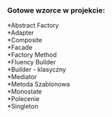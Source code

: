 ### Gotowe wzorce w projekcie:

*Abstract Factory</br>
*Adapter</br>
*Composite</br>
*Facade</br>
*Factory Method</br>
*Fluency Builder</br>
*Builder - klasyczny</br>
*Mediator</br>
*Metoda Szablonowa</br>
*Monostate</br>
*Polecenie</br>
*Singleton</br>
